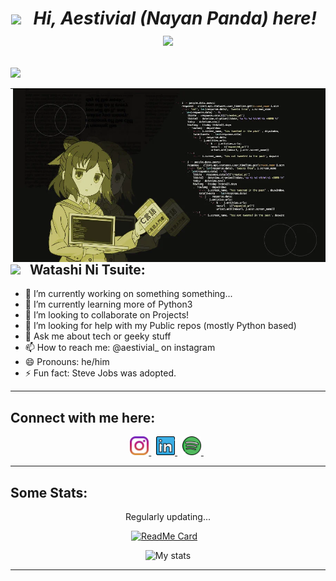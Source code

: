 <h1>
  <p align="center">
    <i>
      <img 
           src="https://emojis.slackmojis.com/emojis/images/1547582922/5197/party_blob.gif?1547582922"
        width="50px"
      />
      &nbsp; Hi, Aestivial (Nayan Panda) here! &nbsp;
      <img
           src="https://slackmojis.com/emojis/33874-meow_attention-party/download"
        width="50px"
      />
    </i>
  </p>
</h1>
<p align ="left">
   <img src="https://readme-typing-svg.herokuapp.com?font=Fira+Code&weight=500&pause=1000&color=008F11&width=435&lines=Welcome+to+my+GitHub!+%F0%9F%92%96;Let+me+show+you+around;My+Developer+Den+%F0%9F%A7%91%E2%80%8D%F0%9F%92%BB">
</p>

<img align="right" alt="CodeGirl" src="assets/code-girl-anime.webp" width="500" height="auto">

---

## <img src="https://slackmojis.com/emojis/5570-confused_dog/download" width="50px"> &nbsp; Watashi Ni Tsuite:

- 🔭 I’m currently working on something something...
- 🌱 I’m currently learning more of Python3
- 👯 I’m looking to collaborate on Projects!
- 🤔 I’m looking for help with my Public repos (mostly Python based)
- 💬 Ask me about tech or geeky stuff
- 📫 How to reach me: @aestivial_ on instagram
- 😄 Pronouns: he/him
- ⚡ Fun fact: Steve Jobs was adopted.

---

## Connect with me here:

<p align = "center">
  
   <a href="https://www.instagram.com/aestivial_/">
    <img height="30" src="https://github.com/Aestivial/Aestivial/blob/main/assets/instagram.png">
  </a>&nbsp;
  
  <a href="https://www.linkedin.com/in/aestivial/">
    <img height="30" src="https://github.com/Aestivial/Aestivial/blob/main/assets/linkedin.png">
  </a>&nbsp;
 
  <a href="https://open.spotify.com/user/uzx5m5bdd6yht0mmnlytx8fy2?si=5faaab5d99e04e09">
    <img height="30" src="https://github.com/Aestivial/Aestivial/blob/main/assets/spotify.png">
  </a>&nbsp;
  
</p>

---

## Some Stats:
<div align=center>
Regularly updating...
  
  [![ReadMe Card](https://github-readme-stats.vercel.app/api/pin/?username=Aestivial&repo=HackerRank-Problems&theme=tokyonight)](https://github.com/Aestivial/HackerRank-Problems)
  &nbsp;&nbsp;
  
![My stats](https://github-readme-stats.vercel.app/api?username=Aestivial&show_icons=true&theme=tokyonight)
  
  </div>
  
---
